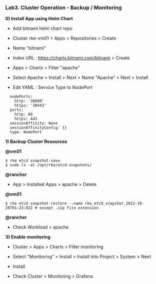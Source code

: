 ### Lab3. Cluster Operation - Backup / Monitoring


**0) Install App using Helm Chart**

- Add bitnami helm chart repo
- Cluster rke-vm01 > Apps > Repositories > Create
- Name "bitnami" 
- Index URL : https://charts.bitnami.com/bitnami > Create

- Apps > Charts > Filter "apache"
- Select Apache > Install > Next > Name "Apache" > Next > Install

- Edit YAML : Service Type to NodePort
~~~
  nodePorts:
    http: '30080'
    https: '30443'
  ports:
    http: 80
    https: 443
  sessionAffinity: None
  sessionAffinityConfig: {}
  type: NodePort
~~~

**1) Backup Cluster Resources**

**@vm01**

~~~
$ rke etcd snapshot-save
$ sudo ls -al /opt/rke/etcd-snapshots/
~~~

**@rancher** 
- App > Installed Apps > apache > Delete

**@vm01**

~~~
$ rke etcd snapshot-restore --name rke_etcd_snapshot_2022-10-26T01:23:02Z # except .zip file extension
~~~

**@rancher**
- Check Workload > apache

**3) Enable monitoring**

- Cluster > Apps > Charts > Filter monitoring
- Select "Monitoring" > Install > Install into Project > System > Next
- Install

- Check Cluster > Monitoring > Grafana
